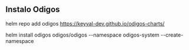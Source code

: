 ## Instalo Odigos   
helm repo add odigos https://keyval-dev.github.io/odigos-charts/

helm install odigos odigos/odigos --namespace odigos-system --create-namespace